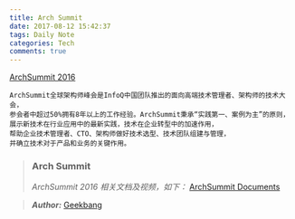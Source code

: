 ```yaml
---
title: Arch Summit
date: 2017-08-12 15:42:37
tags: Daily Note
categories: Tech
comments: true
---
```


[ArchSummit 2016][lnk_ArchSummit]

```
ArchSummit全球架构师峰会是InfoQ中国团队推出的面向高端技术管理者、架构师的技术大会，
参会者中超过50%拥有8年以上的工作经验。ArchSummit秉承“实践第一、案例为主”的原则，
展示新技术在行业应用中的最新实践，技术在企业转型中的加速作用，
帮助企业技术管理者、CTO、架构师做好技术选型、技术团队组建与管理，
并确立技术对于产品和业务的关键作用。
```

<!--more-->

>### Arch Summit
>*ArchSummit 2016 相关文档及视频，如下：*
>[ArchSummit Documents][lnk_ArchSummitDocuments]

>***Author:***
>[Geekbang][lnk_Author]

[lnk_ArchSummit]: http://bj2016.archsummit.com/ "ArchSummit 2016"
[lnk_ArchSummitDocuments]: https://github.com/Geekbang/ArchSummit "ArchSummit Documents"
[lnk_Author]: https://github.com/Geekbang "Geekbang"